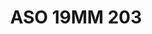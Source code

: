 ---
title: ASO 19MM 203
date: 
draft: false

# descripcion
description : Anillo de plata 925.

materials: Plata 925

color: 

dimensions: 19mm diámetro

code: 05-23-1592

type: "Anillos"

categories: []

price: $3.880,00

price_eftvo: $3.300,00

# Images
# first image will be shown in the product page
images:
  # - image: "images/path_to_image"
  # La ubicacion de las imagenes es imagenes/Anillos/Anillos.Solo Plata/05-23-1592-aso-19mm-203
  - image: "./images/anillos/solo_plata/05-23-1592-aso-19mm-203.jpg"
---